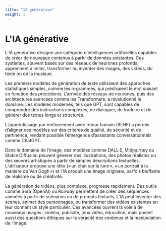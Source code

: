 ```yaml
---
title: "IA générative"
weight: 1
---
```


# L'IA générative

L’IA générative désigne une catégorie d’intelligences artificielles capables de créer de nouveaux contenus à partir de données existantes. Ces systèmes, souvent basés sur des réseaux de neurones profonds, apprennent à imiter, transformer ou inventer des images, des vidéos, du texte ou de la musique.

Les premiers modèles de génération de texte utilisaient des approches statistiques simples, comme les n-grammes, qui prédisaient le mot suivant en fonction des précédents. L’arrivée des réseaux de neurones, puis des architectures avancées comme les Transformers, a révolutionné le domaine. Les modèles modernes, tels que GPT, sont capables de comprendre des instructions complexes, de dialoguer, de traduire et de générer des textes longs et structurés.

L’apprentissage par renforcement avec retour humain (RLHF) a permis d’aligner ces modèles sur des critères de qualité, de sécurité et de pertinence, rendant possible l’émergence d’assistants conversationnels comme ChatGPT.


Dans le domaine de l’image, des modèles comme DALL·E, Midjourney ou Stable Diffusion peuvent générer des illustrations, des photos réalistes ou des œuvres artistiques à partir de simples descriptions textuelles. L’utilisateur propose une idée (« un chat sur la lune », « un portrait à la manière de Van Gogh ») et l’IA produit une image originale, parfois bluffante de réalisme ou de créativité.

La génération de vidéos, plus complexe, progresse rapidement. Des outils comme Sora (OpenAI) ou Runway permettent de créer des séquences animées à partir de scénarios ou de prompts textuels. L’IA peut inventer des scènes, animer des personnages, ou transformer des vidéos existantes en leur donnant un style particulier. Ces avancées ouvrent la voie à de nouveaux usages : cinéma, publicité, jeux vidéo, éducation, mais posent aussi des questions éthiques sur la véracité des contenus et la manipulation de l’image.

